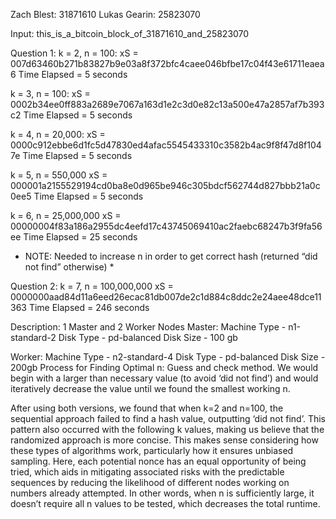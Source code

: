 Zach Blest: 31871610
Lukas Gearin: 25823070

Input: this_is_a_bitcoin_block_of_31871610_and_25823070

Question 1: 
k = 2, n = 100: 
xS = 007d63460b271b83827b9e03a8f372bfc4caee046bfbe17c04f43e61711eaea6
Time Elapsed = 5 seconds

k = 3, n = 100:
xS = 0002b34ee0ff883a2689e7067a163d1e2c3d0e82c13a500e47a2857af7b393c2
Time Elapsed = 5 seconds

k = 4, n = 20,000:
xS = 0000c912ebbe6d1fc5d47830ed4afac5545433310c3582b4ac9f8f47d8f1047e
Time Elapsed = 5 seconds

k = 5, n = 550,000
xS = 000001a2155529194cd0ba8e0d965be946c305bdcf562744d827bbb21a0c0ee5
Time Elapsed = 5 seconds

k = 6, n = 25,000,000
xS = 00000004f83a186a2955dc4eefd17c43745069410ac2faebc68247b3f9fa56ee
Time Elapsed = 25 seconds
* NOTE: Needed to increase n in order to get correct hash (returned “did not find” otherwise) *

Question 2:
k = 7, n = 100,000,000
xS = 0000000aad84d11a6eed26ecac81db007de2c1d884c8ddc2e24aee48dce11363
Time Elapsed = 246 seconds

Description:
1 Master and 2 Worker Nodes
Master: 
Machine Type - n1-standard-2 
Disk Type - pd-balanced
Disk Size - 100 gb

Worker: 
Machine Type - n2-standard-4
Disk Type - pd-balanced
Disk Size - 200gb
Process for Finding Optimal n:
Guess and check method. We would begin with a larger than necessary value (to avoid ‘did not find’) and would iteratively decrease the value until we found the smallest working n. 

After using both versions, we found that when k=2 and n=100, the sequential approach failed to find a hash value, outputting ‘did not find’. This pattern also occurred with the following k values, making us believe that the randomized approach is more concise. This makes sense considering how these types of algorithms work, particularly how it ensures unbiased sampling. Here, each potential nonce has an equal opportunity of being tried, which aids in mitigating associated risks with the predictable sequences by reducing the likelihood of different nodes working on numbers already attempted. In other words, when n is sufficiently large, it doesn’t require all n values to be tested, which decreases the total runtime. 